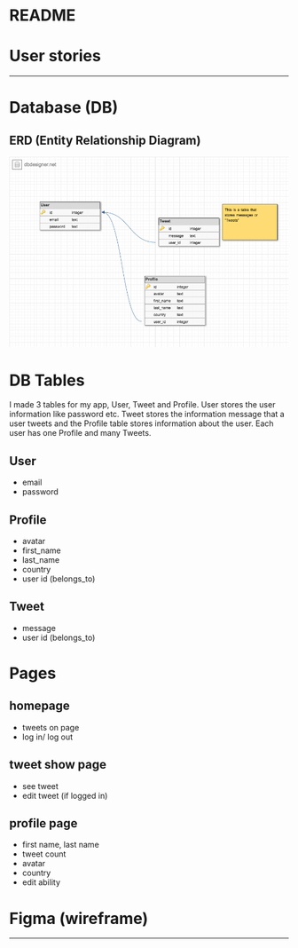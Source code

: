 # README

# User stories
***

# Database (DB)
## ERD (Entity Relationship Diagram)
![erd database](/docs/images/erd.png)

# DB Tables
I made 3 tables for my app, User, Tweet and Profile. User stores the user information like password etc. Tweet stores the information message that a user tweets and the Profile table stores information about the user. Each user has one Profile and many Tweets.

## User
- email
- password

## Profile
- avatar
- first_name
- last_name
- country
- user id (belongs_to)

## Tweet
- message
- user id (belongs_to)


# Pages
## homepage
- tweets on page
- log in/ log out

## tweet show page
- see tweet
- edit tweet (if logged in)

## profile page
- first name, last name
- tweet count
- avatar
- country
- edit ability

# Figma (wireframe)
***